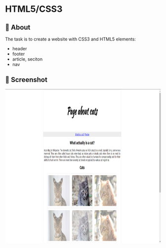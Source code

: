 # HTML5/CSS3

## 🧐 About

The task is to create a website with CSS3 and HTML5 elements:
- header
- footer
- article, seciton
- nav

## 📸 Screenshot

<img src="https://github.com/JuliaSzymanska/Applications_in_interpreted_languages/blob/main/EX_1/.github/Screenshot.png" alt="Ex_1 screenshot" height="500"/>